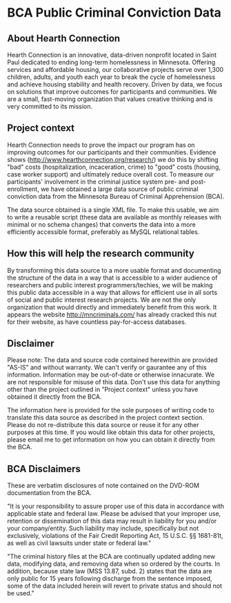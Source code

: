 # BCA Public Criminal Conviction Data

## About Hearth Connection

Hearth Connection is an innovative, data-driven nonprofit located in Saint Paul dedicated to ending long-term homelessness in Minnesota. Offering services and affordable housing, our collaborative projects serve over 1,300 children, adults, and youth each year to break the cycle of homelessness and achieve housing stability and health recovery. Driven by data, we focus on solutions that improve outcomes for participants and communities. We are a small, fast-moving organization that values creative thinking and is very committed to its mission.

## Project context

Hearth Connection needs to prove the impact our program has on improving outcomes for our participants and their communities. Evidence shows (http://www.hearthconnection.org/research/) we do this by shifting "bad" costs (hospitalization, incaceration, crime) to "good" costs (housing, case worker support) and ultimately reduce overall cost. To measure our participants' involvement in the criminal justice system pre- and post-enrollment, we have obtained a large data source of public criminal conviction data from the Minnesota Bureau of Criminal Apprehension (BCA).

The data source obtained is a single XML file. To make this usable, we aim to write a reusable script (these data are available as monthly releases with minimal or no schema changes) that converts the data into a more efficiently accessible format, preferably as MySQL relational tables.

## How this will help the research community

By transforming this data source to a more usable format and documenting the structure of the data in a way that is accessible to a wider audience of researchers and public interest programmers/techies, we will be making this public data accessible in a way that allows for efficient use in all sorts of social and public interest research projects. We are not the only organization that would directly and immediately benefit from this work. It appears the website http://mncriminals.com/ has already cracked this nut for their website, as have countless pay-for-access databases.

## Disclaimer

Please note: The data and source code contained herewithin are provided "AS-IS" and without warranty. We can't verify or gaurantee any of this information. Information may be out-of-date or otherwise innacurate. We are not responsible for misuse of this data. Don't use this data for anything other than the project outlined in "Project context" unless you have obtained it directly from the BCA.

The information here is provided for the sole purposes of writing code to translate this data source as described in the project context section. Please do not re-distribute this data source or reuse it for any other purposes at this time. If you would like obtain this data for other projects, please email me to get information on how you can obtain it directly from the BCA.

## BCA Disclaimers

These are verbatim disclosures of note contained on the DVD-ROM documentation from the BCA.

"It is your responsibility to assure proper use of this data in accordance with applicable state and federal law.  Please be advised that your improper use, retention or dissemination of this data may result in liability for you and/or your company/entity.  Such liability may include, specifically but not exclusively, violations of the Fair Credit Reporting Act, 15 U.S.C. §§ 1681-81t, as well as civil lawsuits under state or federal law."

"The criminal history files at the BCA are continually updated adding new data, modifying data, and removing data when so ordered by the courts.  In addition, because state law (MSS 13.87, subd. 2) states that the data are only public for 15 years following discharge from the sentence imposed, some of the data included herein will revert to private status and should not be used."